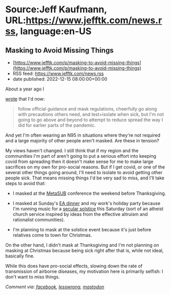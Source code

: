 # Source:Jeff Kaufmann, URL:https://www.jefftk.com/news.rss, language:en-US

## Masking to Avoid Missing Things
 - [https://www.jefftk.com/p/masking-to-avoid-missing-things](https://www.jefftk.com/p/masking-to-avoid-missing-things)
 - RSS feed: https://www.jefftk.com/news.rss
 - date published: 2022-12-15 08:00:00+00:00

<p><span>

About a year ago I </span>

<a href="https://www.jefftk.com/p/personal-response-to-omicron">wrote</a>
that I'd now:



<p>

</p>

<blockquote>
follow official guidance and mask regulations, cheerfully go
along with precautions others need, and test+isolate when sick, but
I'm not going to go above and beyond to attempt to reduce spread the
way I did for earlier parts of the pandemic.
</blockquote>



<p>

And yet I'm often wearing an N95 in situations where they're not
required and a large majority of other people aren't masked.  Are
these in tension?

</p>

<p>

My views haven't changed.  I still think that if my region and the
communities I'm part of aren't going to put a serious effort into
keeping covid from spreading then it doesn't make sense for me to make
large sacrifices on my own for pro-social reasons.  But if I get
covid, or one of the several other things going around, I'll need to
isolate to avoid getting other people sick.  That means missing things
I'd be very sad to miss, and I'll take steps to avoid that:

</p>

<p>

</p>

<ul>

<li><p>I masked at the <a href="http://metasub.org/2022-agenda/">MetaSUB</a> conference the
weekend before Thanksgiving.

</p></li>
<li><p>I masked at Sunday's <a href="https://www.eaboston.org/">EA dinner</a> and my work's holiday
party because I'm running music for a <a href="https://www.facebook.com/events/3403227779922411">secular
solstice</a> this Saturday (sort of an atheist church service inspired
by ideas from the effective altruism and rationalist communities).

</p></li>
<li><p>I'm planning to mask at the solstice event because it's just
before relatives come to town for Christmas.

</p></li>
</ul>



<p>

On the other hand, I didn't mask at Thanksgiving and I'm not planning
on masking at Christmas because being sick right after that is, while
not ideal, basically fine.

</p>

<p>

While this does have pro-social effects, slowing down the rate of
transmission of airborne diseases, my motivation here is primarily
selfish: I don't want to miss things.

</p>

<p><i>Comment via: <a href="https://www.facebook.com/jefftk/posts/pfbid0btqdK3Wrv9aAFFW6Gfaqhuq7D2tHGuRBQ7wG4ZJriNBaSoxavAMTssiu3mXGxpNCl">facebook</a>, <a href="https://lesswrong.com/posts/SjyDXu36pBFqh2mxM">lesswrong</a>, <a href="https://mastodon.mit.edu/@jefftk/109519692827743907">mastodon</a></i></p>

